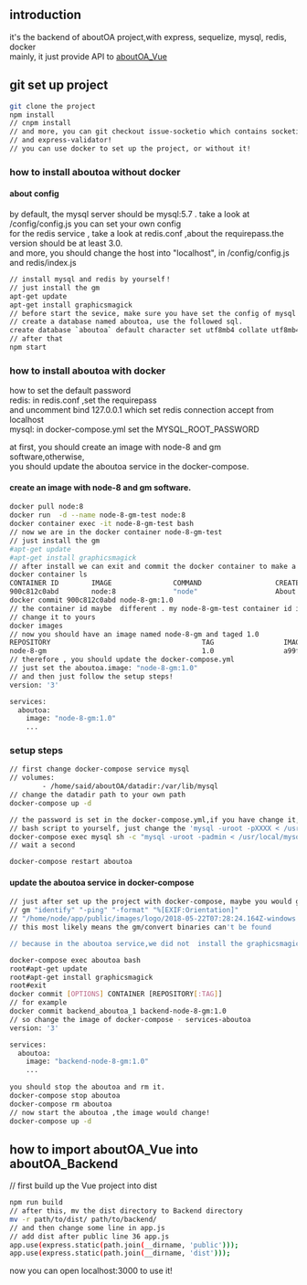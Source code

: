 
## introduction
it's the backend of aboutOA project,with express, sequelize, mysql, redis, docker<br>
mainly, it just provide API to [aboutOA_Vue](https://github.com/lipeining/aboutOA_Vue)


## git set up project

``` bash
git clone the project
npm install
// cnpm install
// and more, you can git checkout issue-socketio which contains socketio 
// and express-validator!
// you can use docker to set up the project, or without it!
```

### how to install aboutoa without docker 

#### about config
by default, the mysql server should be mysql:5.7 . take a look at /config/config.js 
you can set your own config<br>
for the redis service , take a look at redis.conf ,about the requirepass.the version
should be at least 3.0.<br>
and more, you should change the host into "localhost", in /config/config.js and redis/index.js
``` bash
// install mysql and redis by yourself！
// just install the gm 
apt-get update
apt-get install graphicsmagick
// before start the sevice, make sure you have set the config of mysql and redis 
// create a database named aboutoa, use the followed sql.
create database `aboutoa` default character set utf8mb4 collate utf8mb4_unicode_ci;
// after that
npm start
```

### how to install aboutoa with docker

how to set the default password <br>
redis:   in redis.conf ,set the requirepass <br>
  and uncomment bind 127.0.0.1 which set redis connection accept from localhost <br>
mysql:   in docker-compose.yml set the MYSQL_ROOT_PASSWORD<br>
  
at first, you should create an image with node-8 and gm software,otherwise,<br>
you should update the aboutoa service in the docker-compose.<br>
#### create an image with node-8 and gm software.
``` bash
docker pull node:8
docker run  -d --name node-8-gm-test node:8
docker container exec -it node-8-gm-test bash
// now we are in the docker container node-8-gm-test
// just install the gm 
#apt-get update
#apt-get install graphicsmagick
// after install we can exit and commit the docker container to make a new image
docker container ls 
CONTAINER ID        IMAGE               COMMAND                  CREATED              STATUS              PORTS                    NAMES
900c812c0abd        node:8              "node"                   About a minute ago   Up 23 seconds                                node-8-gm-test
docker commit 900c812c0abd node-8-gm:1.0 
// the container id maybe  different . my node-8-gm-test container id is 900c812c0abd 
// change it to yours
docker images
// now you should have an image named node-8-gm and taged 1.0
REPOSITORY                                     TAG                 IMAGE ID            CREATED             SIZE
node-8-gm                                      1.0                 a99fa07973f0        4 seconds ago       744MB
// therefore , you should update the docker-compose.yml 
// just set the aboutoa.image: "node-8-gm:1.0"
// and then just follow the setup steps!
version: '3'

services:
  aboutoa:
    image: "node-8-gm:1.0"
    ...
```
### setup steps 
``` bash
// first change docker-compose service mysql 
// volumes:
        - /home/said/aboutOA/datadir:/var/lib/mysql
// change the datadir path to your own path
docker-compose up -d

// the password is set in the docker-compose.yml,if you have change it,satify the follow
// bash script to yourself, just change the 'mysql -uroot -pXXXX < /usr/local/mysql.sql'
docker-compose exec mysql sh -c "mysql -uroot -padmin < /usr/local/mysql.sql"
// wait a second 

docker-compose restart aboutoa

```
#### update the aboutoa service in docker-compose
``` bash
// just after set up the project with docker-compose, maybe you would get the error like this
// gm "identify" "-ping" "-format" "%[EXIF:Orientation]" 
// "/home/node/app/public/images/logo/2018-05-22T07:28:24.164Z-windows.jpg"
// this most likely means the gm/convert binaries can't be found

// because in the aboutoa service,we did not  install the graphicsmagick so ,it's not found!

docker-compose exec aboutoa bash
root#apt-get update
root#apt-get install graphicsmagick
root#exit
docker commit [OPTIONS] CONTAINER [REPOSITORY[:TAG]]
// for example
docker commit backend_aboutoa_1 backend-node-8-gm:1.0
// so change the image of docker-compose - services-aboutoa
version: '3'

services:
  aboutoa:
    image: "backend-node-8-gm:1.0"
    ...
    
you should stop the aboutoa and rm it.
docker-compose stop aboutoa
docker-compose rm aboutoa
// now start the aboutoa ,the image would change!
docker-compose up -d
```

## how to import aboutOA_Vue into aboutOA_Backend

// first build up the Vue project into dist
``` bash
npm run build
// after this, mv the dist directory to Backend directory
mv -r path/to/dist/ path/to/backend/
// and then change some line in app.js
// add dist after public line 36 app.js 
app.use(express.static(path.join(__dirname, 'public')));
app.use(express.static(path.join(__dirname, 'dist'))); 

```
now you can open localhost:3000 to use it!
